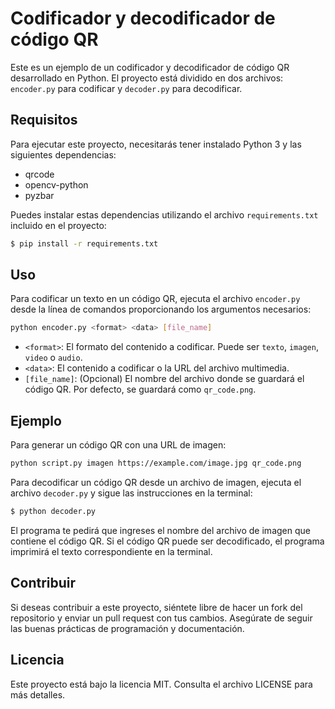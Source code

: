 # Codificador y decodificador de código QR

Este es un ejemplo de un codificador y decodificador de código QR desarrollado en Python. El proyecto está dividido en dos archivos: `encoder.py` para codificar y `decoder.py` para decodificar.

## Requisitos

Para ejecutar este proyecto, necesitarás tener instalado Python 3 y las siguientes dependencias:

- qrcode
- opencv-python
- pyzbar

Puedes instalar estas dependencias utilizando el archivo `requirements.txt` incluido en el proyecto:


```bash
$ pip install -r requirements.txt
```

## Uso

Para codificar un texto en un código QR, ejecuta el archivo `encoder.py` desde la línea de comandos proporcionando los argumentos necesarios:

```bash
python encoder.py <format> <data> [file_name]
```

* `<format>`: El formato del contenido a codificar. Puede ser `texto`, `imagen`, `video` o `audio`.
* `<data>`: El contenido a codificar o la URL del archivo multimedia.
* `[file_name]`: (Opcional) El nombre del archivo donde se guardará el código QR. Por defecto, se guardará como `qr_code.png`.

## Ejemplo

Para generar un código QR con una URL de imagen:

```bash
python script.py imagen https://example.com/image.jpg qr_code.png
```

Para decodificar un código QR desde un archivo de imagen, ejecuta el archivo `decoder.py` y sigue las instrucciones en la terminal:


```bash
$ python decoder.py
```

El programa te pedirá que ingreses el nombre del archivo de imagen que contiene el código QR. Si el código QR puede ser decodificado, el programa imprimirá el texto correspondiente en la terminal.

## Contribuir

Si deseas contribuir a este proyecto, siéntete libre de hacer un fork del repositorio y enviar un pull request con tus cambios. Asegúrate de seguir las buenas prácticas de programación y documentación. 

## Licencia

Este proyecto está bajo la licencia MIT. Consulta el archivo LICENSE para más detalles.



